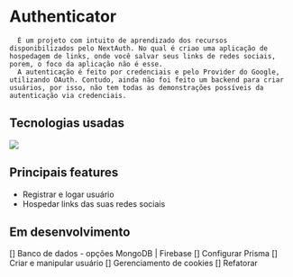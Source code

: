 # Authenticator
      É um projeto com intuito de aprendizado dos recursos disponibilizados pelo NextAuth. No qual é criao uma aplicação de hospedagem de links, onde você salvar seus links de redes sociais, porem, o foco da aplicação não é esse. 
      A autenticação é feito por credenciais e pelo Provider do Google, utilizando OAuth. Contudo, ainda não foi feito um backend para criar usuários, por isso, não tem todas as demonstrações possíveis da autenticação via credenciais.

## Tecnologias usadas
<img src="https://skillicons.dev/icons?i=nextjs,typescript,tailwindcss,html,prisma,mongodb" />

## Principais features
- Registrar e logar usuário
- Hospedar links das suas redes sociais

## Em desenvolvimento
  [] Banco de dados - opções MongoDB | Firebase
  [] Configurar Prisma
  [] Criar e manipular usuário
  [] Gerenciamento de cookies
  [] Refatorar
